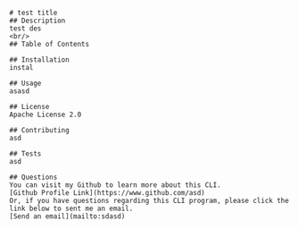 
    # test title
    ## Description 
    test des
    <br/>
    ## Table of Contents
    
    ## Installation
    instal
    
    ## Usage
    asasd
    
    ## License
    Apache License 2.0
    
    ## Contributing
    asd
    
    ## Tests
    asd
    
    ## Questions
    You can visit my Github to learn more about this CLI.
    [Github Profile Link](https://www.github.com/asd)
    Or, if you have questions regarding this CLI program, please click the link below to sent me an email.
    [Send an email](mailto:sdasd)